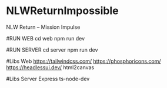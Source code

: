 # NLWReturnImpossible
NLW Return – Mission Impulse

#RUN WEB
cd web
npm run dev

#RUN SERVER
cd server
npm run dev

#Libs Web
https://tailwindcss.com/
https://phosphoricons.com/
https://headlessui.dev/
html2canvas

#Libs Server
Express
ts-node-dev

